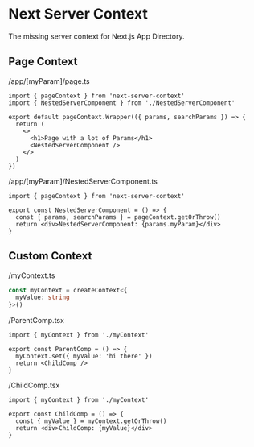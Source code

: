 # Next Server Context

The missing server context for Next.js App Directory.

## Page Context

/app/[myParam]/page.ts

```tsx
import { pageContext } from 'next-server-context'
import { NestedServerComponent } from './NestedServerComponent'

export default pageContext.Wrapper(({ params, searchParams }) => {
  return (
    <>
      <h1>Page with a lot of Params</h1>
      <NestedServerComponent />
    </>
  )
})
```

/app/[myParam]/NestedServerComponent.ts

```tsx
import { pageContext } from 'next-server-context'

export const NestedServerComponent = () => {
  const { params, searchParams } = pageContext.getOrThrow()
  return <div>NestedServerComponent: {params.myParam}</div>
}
```

## Custom Context

/myContext.ts

```ts
const myContext = createContext<{
  myValue: string
}>()
```

/ParentComp.tsx

```tsx
import { myContext } from './myContext'

export const ParentComp = () => {
  myContext.set({ myValue: 'hi there' })
  return <ChildComp />
}
```

/ChildComp.tsx

```tsx
import { myContext } from './myContext'

export const ChildComp = () => {
  const { myValue } = myContext.getOrThrow()
  return <div>ChildComp: {myValue}</div>
}
```
